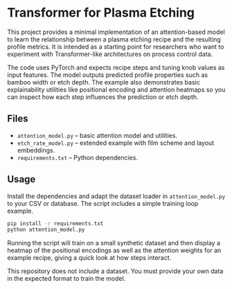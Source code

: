 # Transformer for Plasma Etching

This project provides a minimal implementation of an attention-based model
to learn the relationship between a plasma etching recipe and the resulting
profile metrics. It is intended as a starting point for researchers who want
to experiment with Transformer-like architectures on process control data.

The code uses PyTorch and expects recipe steps and tuning knob values as input
features. The model outputs predicted profile properties such as bamboo width
or etch depth. The example also demonstrates basic explainability utilities
like positional encoding and attention heatmaps so you can inspect how each
step influences the prediction or etch depth.


## Files

- `attention_model.py` – basic attention model and utilities.
- `etch_rate_model.py` – extended example with film scheme and layout embeddings.
- `requirements.txt` – Python dependencies.

## Usage

Install the dependencies and adapt the dataset loader in `attention_model.py`
to your CSV or database. The script includes a simple training loop example.

```bash
pip install -r requirements.txt
python attention_model.py
```


Running the script will train on a small synthetic dataset and then display a
heatmap of the positional encodings as well as the attention weights for an
example recipe, giving a quick look at how steps interact.


This repository does not include a dataset. You must provide your own
data in the expected format to train the model.
